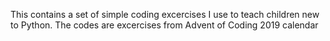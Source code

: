 This contains a set of simple coding excercises I use to teach children new to Python. 
The codes are excercises from Advent of Coding 2019 calendar
